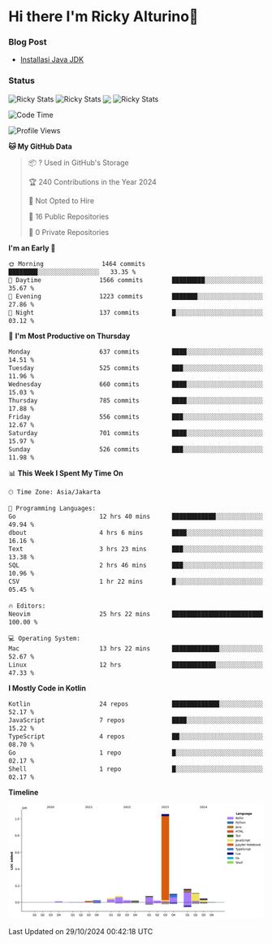 # Hi there I'm Ricky Alturino👋

### Blog Post

<!-- BLOG-POST-LIST:START -->

- [Installasi Java JDK](https://onirutla.medium.com/installasi-java-jdk-ec701beeb5cb?source=rss-d9d81c918cc9------2)
<!-- BLOG-POST-LIST:END -->

### Status

<img align="center" alt="Ricky Stats" src="https://github-readme-stats.vercel.app/api?username=Alturino&theme=dark&show_icons=true&hide_border=false" />
<img align="center" alt="Ricky Stats" src="https://github-readme-stats.vercel.app/api/top-langs/?username=Alturino&theme=dark&show_icons=true&layout=compact"/>
<img align="center" width="640px" src="https://github-readme-stats.vercel.app/api/wakatime?username=Alturino&layout=compact&hide_border=true&theme=dark">
<img align="center" alt="Ricky Stats" src="https://leetcard.jacoblin.cool/onirutla?border=0&radius=20&ext=activity"/>

<!--START_SECTION:waka-->
![Code Time](http://img.shields.io/badge/Code%20Time-681%20hrs%2051%20mins-blue)

![Profile Views](http://img.shields.io/badge/Profile%20Views-0-blue)

**🐱 My GitHub Data** 

> 📦 ? Used in GitHub's Storage 
 > 
> 🏆 240 Contributions in the Year 2024
 > 
> 🚫 Not Opted to Hire
 > 
> 📜 16 Public Repositories 
 > 
> 🔑 0 Private Repositories 
 > 
**I'm an Early 🐤** 

```text
🌞 Morning                1464 commits        ████████░░░░░░░░░░░░░░░░░   33.35 % 
🌆 Daytime                1566 commits        █████████░░░░░░░░░░░░░░░░   35.67 % 
🌃 Evening                1223 commits        ███████░░░░░░░░░░░░░░░░░░   27.86 % 
🌙 Night                  137 commits         █░░░░░░░░░░░░░░░░░░░░░░░░   03.12 % 
```
📅 **I'm Most Productive on Thursday** 

```text
Monday                   637 commits         ████░░░░░░░░░░░░░░░░░░░░░   14.51 % 
Tuesday                  525 commits         ███░░░░░░░░░░░░░░░░░░░░░░   11.96 % 
Wednesday                660 commits         ████░░░░░░░░░░░░░░░░░░░░░   15.03 % 
Thursday                 785 commits         ████░░░░░░░░░░░░░░░░░░░░░   17.88 % 
Friday                   556 commits         ███░░░░░░░░░░░░░░░░░░░░░░   12.67 % 
Saturday                 701 commits         ████░░░░░░░░░░░░░░░░░░░░░   15.97 % 
Sunday                   526 commits         ███░░░░░░░░░░░░░░░░░░░░░░   11.98 % 
```


📊 **This Week I Spent My Time On** 

```text
🕑︎ Time Zone: Asia/Jakarta

💬 Programming Languages: 
Go                       12 hrs 40 mins      ████████████░░░░░░░░░░░░░   49.94 % 
dbout                    4 hrs 6 mins        ████░░░░░░░░░░░░░░░░░░░░░   16.16 % 
Text                     3 hrs 23 mins       ███░░░░░░░░░░░░░░░░░░░░░░   13.38 % 
SQL                      2 hrs 46 mins       ███░░░░░░░░░░░░░░░░░░░░░░   10.96 % 
CSV                      1 hr 22 mins        █░░░░░░░░░░░░░░░░░░░░░░░░   05.45 % 

🔥 Editors: 
Neovim                   25 hrs 22 mins      █████████████████████████   100.00 % 

💻 Operating System: 
Mac                      13 hrs 22 mins      █████████████░░░░░░░░░░░░   52.67 % 
Linux                    12 hrs              ████████████░░░░░░░░░░░░░   47.33 % 
```

**I Mostly Code in Kotlin** 

```text
Kotlin                   24 repos            █████████████░░░░░░░░░░░░   52.17 % 
JavaScript               7 repos             ████░░░░░░░░░░░░░░░░░░░░░   15.22 % 
TypeScript               4 repos             ██░░░░░░░░░░░░░░░░░░░░░░░   08.70 % 
Go                       1 repo              █░░░░░░░░░░░░░░░░░░░░░░░░   02.17 % 
Shell                    1 repo              █░░░░░░░░░░░░░░░░░░░░░░░░   02.17 % 
```



**Timeline**

![Lines of Code chart](https://raw.githubusercontent.com/Alturino/Alturino/main/assets/bar_graph.png)


 Last Updated on 29/10/2024 00:42:18 UTC
<!--END_SECTION:waka-->
